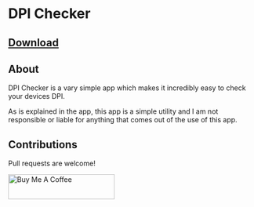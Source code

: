 # DPI Checker

## [Download](https://play.google.com/store/apps/details?id=com.nick.mowen.dpichecker)

## About
DPI Checker is a vary simple app which makes it incredibly easy to check your devices DPI. 

As is explained in the app, this app is a simple utility and I am not responsible or liable for anything that comes out of the use of this app.

## Contributions
Pull requests are welcome!

<a href="https://www.buymeacoffee.com/jTsYwF4mR" target="_blank"><img src="https://cdn.buymeacoffee.com/buttons/default-orange.png" alt="Buy Me A Coffee" style="height: 51px !important;width: 217px !important;" ></a>
